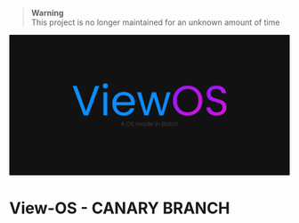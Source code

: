 > **Warning**<br>
> This project is no longer maintained for an unknown amount of time

![](https://github.com/gamemaster123356/View-OS/blob/viewos-stable/ViewOS-Banner.png)
# View-OS - CANARY BRANCH
